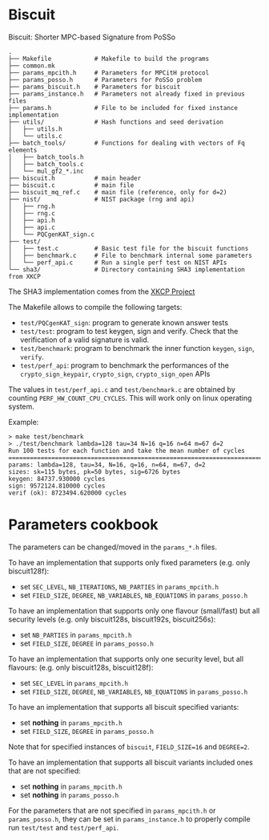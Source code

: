 # Biscuit
Biscuit: Shorter MPC-based Signature from PoSSo

```
.
├── Makefile            # Makefile to build the programs
├── common.mk
├── params_mpcith.h     # Parameters for MPCitH protocol
├── params_posso.h      # Parameters for PoSSo problem
├── params_biscuit.h    # Parameters for biscuit
├── params_instance.h   # Parameters not already fixed in previous files
├── params.h            # File to be included for fixed instance implementation
├── utils/              # Hash functions and seed derivation
│   ├── utils.h
│   └── utils.c
├── batch_tools/        # Functions for dealing with vectors of Fq elements
│   ├── batch_tools.h
│   ├── batch_tools.c
│   └── mul_gf2_*.inc
├── biscuit.h           # main header
├── biscuit.c           # main file
├── biscuit_mq_ref.c    # main file (reference, only for d=2)
├── nist/               # NIST package (rng and api)
│   ├── rng.h
│   ├── rng.c
│   ├── api.h
│   ├── api.c
│   └── PQCgenKAT_sign.c
├── test/
│   ├── test.c          # Basic test file for the biscuit functions
│   ├── benchmark.c     # File to benchmark internal some parameters
│   └── perf_api.c      # Run a single perf test on NIST APIs
└── sha3/               # Directory containing SHA3 implementation from XKCP
```
The SHA3 implementation comes from the [XKCP Project](https://github.com/XKCP/XKCP)

The Makefile allows to compile the following targets:
- `test/PQCgenKAT_sign`: program to generate known answer tests
- `test/test`: program to test keygen, sign and verify. Check that the
  verification of a valid signature is valid.
- `test/benchmark`: program to benchmark the inner function
  `keygen`, `sign`, `verify`.
- `test/perf_api`: program to benchmark the performances of the
  `crypto_sign_keypair`, `crypto_sign`, `crypto_sign_open` APIs

The values in `test/perf_api.c` and `test/benchmark.c` are obtained by counting
`PERF_HW_COUNT_CPU_CYCLES`. This will work only on linux operating system.

Example:
```
> make test/benchmark
> ./test/benchmark lambda=128 tau=34 N=16 q=16 n=64 m=67 d=2
Run 100 tests for each function and take the mean number of cycles
================================================================================
params: lambda=128, tau=34, N=16, q=16, n=64, m=67, d=2
sizes: sk=115 bytes, pk=50 bytes, sig=6726 bytes
keygen: 84737.930000 cycles
sign: 9572124.810000 cycles
verif (ok): 8723494.620000 cycles
```

# Parameters cookbook
The parameters can be changed/moved in the `params_*.h` files.

To have an implementation that supports only fixed parameters
(e.g. only biscuit128f):
 - set `SEC_LEVEL`, `NB_ITERATIONS`, `NB_PARTIES`
   in `params_mpcith.h`
 - set `FIELD_SIZE`, `DEGREE`, `NB_VARIABLES`, `NB_EQUATIONS`
   in `params_posso.h`

To have an implementation that supports only one flavour (small/fast)
but all security levels (e.g. only biscuit128s, biscuit192s, biscuit256s):
 - set `NB_PARTIES`
   in `params_mpcith.h`
 - set `FIELD_SIZE`, `DEGREE`
   in `params_posso.h`

To have an implementation that supports only one security level, but
all flavours: (e.g. only biscuit128s, biscuit128f):
 - set `SEC_LEVEL`
   in `params_mpcith.h`
 - set `FIELD_SIZE`, `DEGREE`, `NB_VARIABLES`, `NB_EQUATIONS`
   in `params_posso.h`

To have an implementation that supports all biscuit specified variants:
 - set **nothing**
   in `params_mpcith.h`
 - set `FIELD_SIZE`, `DEGREE`
   in `params_posso.h`

Note that for specified instances of `biscuit`, `FIELD_SIZE=16` and `DEGREE=2`.

To have an implementation that supports all biscuit variants included ones
that are not specified:
 - set **nothing**
   in `params_mpcith.h`
 - set **nothing**
   in `params_posso.h`

For the parameters that are not specified in `params_mpcith.h` or
`params_posso.h`, they can be set in `params_instance.h` to properly
compile run `test/test` and `test/perf_api`.
